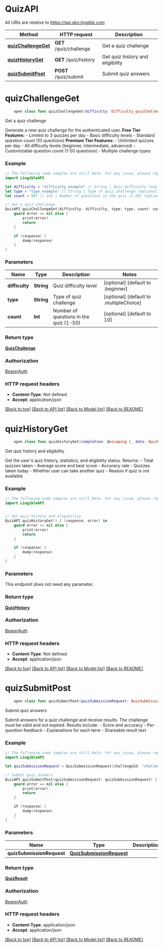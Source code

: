 # QuizAPI

All URIs are relative to *https://api.dev.lingible.com*

Method | HTTP request | Description
------------- | ------------- | -------------
[**quizChallengeGet**](QuizAPI.md#quizchallengeget) | **GET** /quiz/challenge | Get a quiz challenge
[**quizHistoryGet**](QuizAPI.md#quizhistoryget) | **GET** /quiz/history | Get quiz history and eligibility
[**quizSubmitPost**](QuizAPI.md#quizsubmitpost) | **POST** /quiz/submit | Submit quiz answers


# **quizChallengeGet**
```swift
    open class func quizChallengeGet(difficulty: Difficulty_quizChallengeGet? = nil, type: ModelType_quizChallengeGet? = nil, count: Int? = nil, completion: @escaping (_ data: QuizChallenge?, _ error: Error?) -> Void)
```

Get a quiz challenge

Generate a new quiz challenge for the authenticated user.  **Free Tier Features:** - Limited to 3 quizzes per day - Basic difficulty levels - Standard question count (10 questions)  **Premium Tier Features:** - Unlimited quizzes per day - All difficulty levels (beginner, intermediate, advanced) - Customizable question count (1-50 questions) - Multiple challenge types

### Example
```swift
// The following code samples are still beta. For any issue, please report via http://github.com/OpenAPITools/openapi-generator/issues/new
import LingibleAPI

let difficulty = "difficulty_example" // String | Quiz difficulty level (optional) (default to .beginner)
let type = "type_example" // String | Type of quiz challenge (optional) (default to .multipleChoice)
let count = 987 // Int | Number of questions in the quiz (1-50) (optional) (default to 10)

// Get a quiz challenge
QuizAPI.quizChallengeGet(difficulty: difficulty, type: type, count: count) { (response, error) in
    guard error == nil else {
        print(error)
        return
    }

    if (response) {
        dump(response)
    }
}
```

### Parameters

Name | Type | Description  | Notes
------------- | ------------- | ------------- | -------------
 **difficulty** | **String** | Quiz difficulty level | [optional] [default to .beginner]
 **type** | **String** | Type of quiz challenge | [optional] [default to .multipleChoice]
 **count** | **Int** | Number of questions in the quiz (1-50) | [optional] [default to 10]

### Return type

[**QuizChallenge**](QuizChallenge.md)

### Authorization

[BearerAuth](../README.md#BearerAuth)

### HTTP request headers

 - **Content-Type**: Not defined
 - **Accept**: application/json

[[Back to top]](#) [[Back to API list]](../README.md#documentation-for-api-endpoints) [[Back to Model list]](../README.md#documentation-for-models) [[Back to README]](../README.md)

# **quizHistoryGet**
```swift
    open class func quizHistoryGet(completion: @escaping (_ data: QuizHistory?, _ error: Error?) -> Void)
```

Get quiz history and eligibility

Get the user's quiz history, statistics, and eligibility status.  Returns: - Total quizzes taken - Average score and best score - Accuracy rate - Quizzes taken today - Whether user can take another quiz - Reason if quiz is not available

### Example
```swift
// The following code samples are still beta. For any issue, please report via http://github.com/OpenAPITools/openapi-generator/issues/new
import LingibleAPI


// Get quiz history and eligibility
QuizAPI.quizHistoryGet() { (response, error) in
    guard error == nil else {
        print(error)
        return
    }

    if (response) {
        dump(response)
    }
}
```

### Parameters
This endpoint does not need any parameter.

### Return type

[**QuizHistory**](QuizHistory.md)

### Authorization

[BearerAuth](../README.md#BearerAuth)

### HTTP request headers

 - **Content-Type**: Not defined
 - **Accept**: application/json

[[Back to top]](#) [[Back to API list]](../README.md#documentation-for-api-endpoints) [[Back to Model list]](../README.md#documentation-for-models) [[Back to README]](../README.md)

# **quizSubmitPost**
```swift
    open class func quizSubmitPost(quizSubmissionRequest: QuizSubmissionRequest, completion: @escaping (_ data: QuizResult?, _ error: Error?) -> Void)
```

Submit quiz answers

Submit answers for a quiz challenge and receive results.  The challenge must be valid and not expired. Results include: - Score and accuracy - Per-question feedback - Explanations for each term - Shareable result text

### Example
```swift
// The following code samples are still beta. For any issue, please report via http://github.com/OpenAPITools/openapi-generator/issues/new
import LingibleAPI

let quizSubmissionRequest = QuizSubmissionRequest(challengeId: "challengeId_example", answers: [QuizAnswer(questionId: "questionId_example", selected: "selected_example")], timeTakenSeconds: 123) // QuizSubmissionRequest |

// Submit quiz answers
QuizAPI.quizSubmitPost(quizSubmissionRequest: quizSubmissionRequest) { (response, error) in
    guard error == nil else {
        print(error)
        return
    }

    if (response) {
        dump(response)
    }
}
```

### Parameters

Name | Type | Description  | Notes
------------- | ------------- | ------------- | -------------
 **quizSubmissionRequest** | [**QuizSubmissionRequest**](QuizSubmissionRequest.md) |  |

### Return type

[**QuizResult**](QuizResult.md)

### Authorization

[BearerAuth](../README.md#BearerAuth)

### HTTP request headers

 - **Content-Type**: application/json
 - **Accept**: application/json

[[Back to top]](#) [[Back to API list]](../README.md#documentation-for-api-endpoints) [[Back to Model list]](../README.md#documentation-for-models) [[Back to README]](../README.md)
